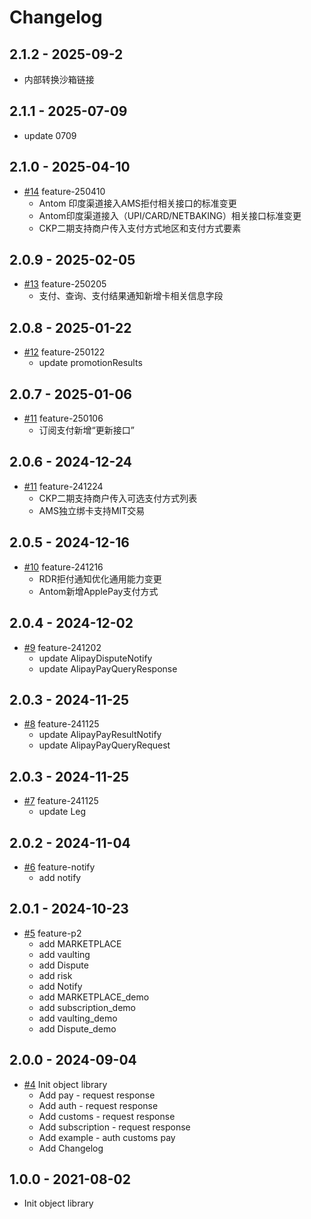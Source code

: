 # Changelog## 2.1.2 - 2025-09-2- 内部转换沙箱链接## 2.1.1 - 2025-07-09- update 0709## 2.1.0 - 2025-04-10*  [#14](https://github.com/alipay/global-open-sdk-dotnet/pull/13) feature-250410    - Antom 印度渠道接入AMS拒付相关接口的标准变更    - Antom印度渠道接入（UPI/CARD/NETBAKING）相关接口标准变更    - CKP二期支持商户传入支付方式地区和支付方式要素## 2.0.9 - 2025-02-05*  [#13](https://github.com/alipay/global-open-sdk-dotnet/pull/13) feature-250205   - 支付、查询、支付结果通知新增卡相关信息字段## 2.0.8 - 2025-01-22*  [#12](https://github.com/alipay/global-open-sdk-dotnet/pull/12) feature-250122   - update promotionResults## 2.0.7 - 2025-01-06*  [#11](https://github.com/alipay/global-open-sdk-dotnet/pull/11) feature-250106    - 订阅支付新增“更新接口”## 2.0.6 - 2024-12-24*  [#11](https://github.com/alipay/global-open-sdk-dotnet/pull/10) feature-241224   - CKP二期支持商户传入可选支付方式列表   - AMS独立绑卡支持MIT交易## 2.0.5 - 2024-12-16*  [#10](https://github.com/alipay/global-open-sdk-dotnet/pull/10) feature-241216   - RDR拒付通知优化通用能力变更   - Antom新增ApplePay支付方式## 2.0.4 - 2024-12-02*  [#9](https://github.com/alipay/global-open-sdk-dotnet/pull/9) feature-241202   - update AlipayDisputeNotify   - update AlipayPayQueryResponse## 2.0.3 - 2024-11-25*  [#8](https://github.com/alipay/global-open-sdk-dotnet/pull/8) feature-241125   - update AlipayPayResultNotify   - update AlipayPayQueryRequest## 2.0.3 - 2024-11-25*  [#7](https://github.com/alipay/global-open-sdk-dotnet/pull/7) feature-241125   - update Leg## 2.0.2 - 2024-11-04*  [#6](https://github.com/alipay/global-open-sdk-dotnet/pull/6) feature-notify   - add notify## 2.0.1 - 2024-10-23 *  [#5](https://github.com/alipay/global-open-sdk-dotnet/pull/5) feature-p2   - add MARKETPLACE   - add vaulting   - add Dispute   - add risk   - add Notify   - add MARKETPLACE_demo   - add subscription_demo   - add vaulting_demo   - add Dispute_demo## 2.0.0 - 2024-09-04*  [#4](https://github.com/alipay/global-open-sdk-dotnet/pull/4) Init object library    * Add pay - request response    * Add auth - request response    * Add customs - request response    * Add subscription - request response    * Add example - auth customs pay    * Add Changelog## 1.0.0 - 2021-08-02*  Init object library